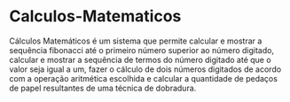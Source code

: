 # Calculos-Matematicos

Cálculos Matemáticos é um sistema que permite calcular e mostrar a sequência fibonacci até o primeiro número superior ao número digitado, calcular e mostrar a sequência de termos do número digitado até que o valor seja igual a um, fazer o cálculo de dois números digitados de acordo com a operação aritmética escolhida e calcular a quantidade de pedaços de papel resultantes de uma técnica de dobradura.
